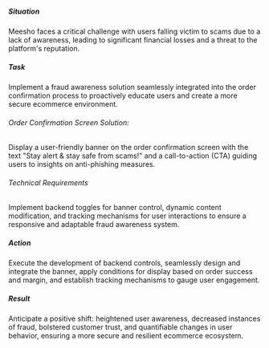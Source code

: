 ##### Situation
Meesho faces a critical challenge with users falling victim to scams due to a lack of awareness, leading to significant financial losses and a threat to the platform's reputation.

##### Task
Implement a fraud awareness solution seamlessly integrated into the order confirmation process to proactively educate users and create a more secure ecommerce environment.

###### Order Confirmation Screen Solution:
Display a user-friendly banner on the order confirmation screen with the text "Stay alert & stay safe from scams!" and a call-to-action (CTA) guiding users to insights on anti-phishing measures.

###### Technical Requirements
Implement backend toggles for banner control, dynamic content modification, and tracking mechanisms for user interactions to ensure a responsive and adaptable fraud awareness system.

##### Action
Execute the development of backend controls, seamlessly design and integrate the banner, apply conditions for display based on order success and margin, and establish tracking mechanisms to gauge user engagement.

##### Result
Anticipate a positive shift: heightened user awareness, decreased instances of fraud, bolstered customer trust, and quantifiable changes in user behavior, ensuring a more secure and resilient ecommerce ecosystem.